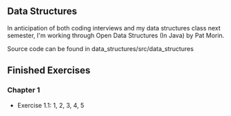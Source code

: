 ## Data Structures
In anticipation of both coding interviews and my data structures class next semester, I'm working through Open Data Structures (In Java) by Pat Morin.

Source code can be found in data_structures/src/data_structures

## Finished Exercises
### Chapter 1
* Exercise 1.1: 1, 2, 3, 4, 5
